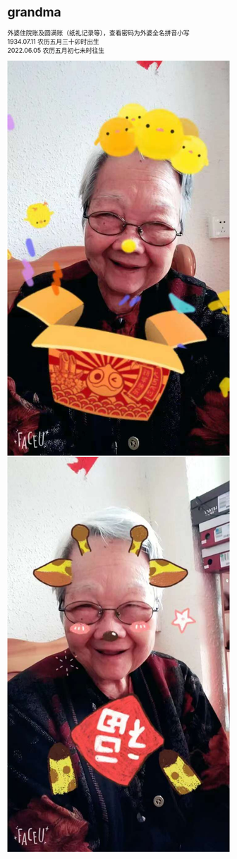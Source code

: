 # grandma
外婆住院账及圆满账（纸礼记录等），查看密码为外婆全名拼音小写  
1934.07.11 农历五月三十卯时出生  
2022.06.05 农历五月初七未时往生  

![图片](img1.jpg)  
![图片](img2.jpg)  